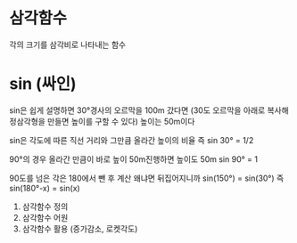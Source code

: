 # 삼각함수
각의 크기를 삼각비로 나타내는 함수

# sin (싸인)
sin은 쉽게 설명하면 30°경사의 오르막을 100m 갔다면
(30도 오르막을 아래로 복사해 정삼각형을 만들면 높이를 구할 수 있다)
높이는 50m이다

sin은 각도에 따른 직선 거리와 그만큼 올라간 높이의 비율
즉 sin 30° = 1/2


90°의 경우 올라간 만큼이 바로 높이
50m진행하면 높이도 50m
sin 90° = 1


90도를 넘은 각은 180에서 뺀 후 계산
왜냐면 뒤집어지니까
sin(150°) = sin(30°)
즉
sin(180°-x) = sin(x)



1. 삼각함수 정의
2. 삼각함수 어원
3. 삼각함수 활용 (증가감소, 로켓각도)
